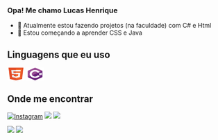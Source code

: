 ### Opa! Me chamo Lucas Henrique

- 🔭 Atualmente estou fazendo projetos (na faculdade) com C# e Html
- 🌱 Estou começando a aprender CSS e Java
## Linguagens que eu uso
<div style="display: inline_block">
  <img align="center" alt="Lucas-HTML" height="30" width="40" src="https://raw.githubusercontent.com/devicons/devicon/master/icons/html5/html5-original.svg">
  <img align="center" alt="Lucas-Csharp" height="30" width="40" src="https://raw.githubusercontent.com/devicons/devicon/master/icons/csharp/csharp-original.svg">
</div>

## Onde me encontrar
[![Instagram](https://img.shields.io/badge/Instagram-E4405F?style=for-the-badge&logo=instagram&logoColor=white)](https://www.instagram.com/kurama_lucas/)
<a href="https://www.linkedin.com/in/lucas-henrique-606a25258" target="_blank"><img src="https://img.shields.io/badge/-LinkedIn-%230077B5?style=for-the-badge&logo=linkedin&logoColor=white" target="_blank"></a>
<a href = "mailto:henriquelucas550@gmail.com"><img src="https://img.shields.io/badge/-Gmail-%23333?style=for-the-badge&logo=gmail&logoColor=white" target="_blank"></a>
<br>


<div>
<img height="180em" src="https://github-readme-stats.vercel.app/api?username=KuramaLucas&show_icons=true&theme=dark"> 
<img height="180em" src="https://github-readme-stats.vercel.app/api/top-langs/?username=KuramaLucas&layout=compact&langs_count=16&theme=dark"/>

</div>

